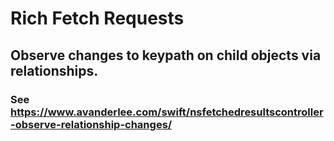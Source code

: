 #  Rich Fetch Requests
## Observe changes to keypath on child objects via relationships.
### See https://www.avanderlee.com/swift/nsfetchedresultscontroller-observe-relationship-changes/


